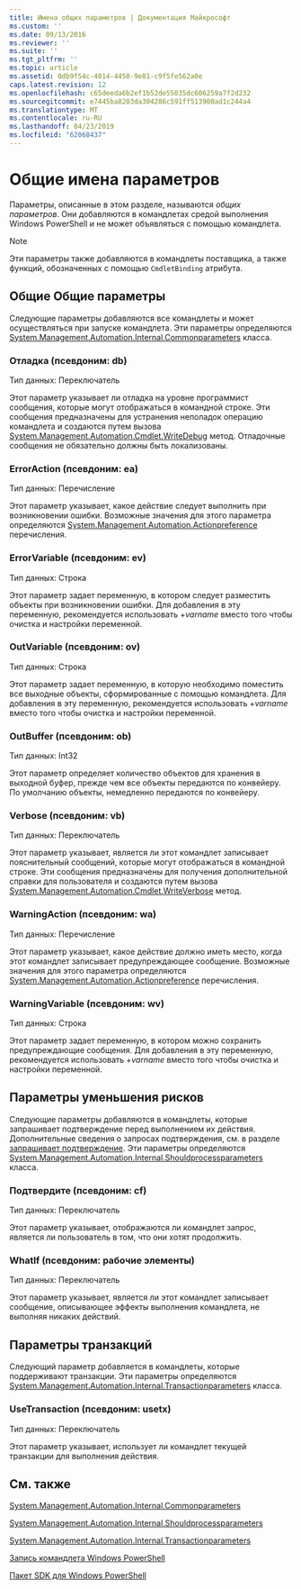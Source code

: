```yaml
---
title: Имена общих параметров | Документация Майкрософт
ms.custom: ''
ms.date: 09/13/2016
ms.reviewer: ''
ms.suite: ''
ms.tgt_pltfrm: ''
ms.topic: article
ms.assetid: 0db9f54c-4014-4450-9e81-c9f5fe562a0e
caps.latest.revision: 12
ms.openlocfilehash: c65deeda6b2ef1b52de55035dc606259a7f2d232
ms.sourcegitcommit: e7445ba8203da304286c591ff513900ad1c244a4
ms.translationtype: MT
ms.contentlocale: ru-RU
ms.lasthandoff: 04/23/2019
ms.locfileid: "62068437"
---
```

# <a name="common-parameter-names"></a>Общие имена параметров

Параметры, описанные в этом разделе, называются *общих параметров*. Они добавляются в командлетах средой выполнения Windows PowerShell и не может объявляться с помощью командлета.

> [!NOTE]
> Эти параметры также добавляются в командлеты поставщика, а также функций, обозначенных с помощью `CmdletBinding` атрибута.

## <a name="general-common-parameters"></a>Общие Общие параметры

Следующие параметры добавляются все командлеты и может осуществляться при запуске командлета. Эти параметры определяются [System.Management.Automation.Internal.Commonparameters](/dotnet/api/System.Management.Automation.Internal.CommonParameters) класса.

### <a name="debug-alias-db"></a>Отладка (псевдоним: db)

Тип данных: Переключатель

Этот параметр указывает ли отладка на уровне программист сообщения, которые могут отображаться в командной строке. Эти сообщения предназначены для устранения неполадок операцию командлета и создаются путем вызова [System.Management.Automation.Cmdlet.WriteDebug](/dotnet/api/System.Management.Automation.Cmdlet.WriteDebug) метод. Отладочные сообщения не обязательно должны быть локализованы.

### <a name="erroraction-alias-ea"></a>ErrorAction (псевдоним: ea)

Тип данных: Перечисление

Этот параметр указывает, какое действие следует выполнить при возникновении ошибки. Возможные значения для этого параметра определяются [System.Management.Automation.Actionpreference](/dotnet/api/System.Management.Automation.ActionPreference) перечисления.

### <a name="errorvariable-alias-ev"></a>ErrorVariable (псевдоним: ev)

Тип данных: Строка

Этот параметр задает переменную, в котором следует разместить объекты при возникновении ошибки. Для добавления в эту переменную, рекомендуется использовать +*varname* вместо того чтобы очистка и настройки переменной.

### <a name="outvariable-alias-ov"></a>OutVariable (псевдоним: ov)

Тип данных: Строка

Этот параметр задает переменную, в которую необходимо поместить все выходные объекты, сформированные с помощью командлета. Для добавления в эту переменную, рекомендуется использовать +*varname* вместо того чтобы очистка и настройки переменной.

### <a name="outbuffer-alias-ob"></a>OutBuffer (псевдоним: ob)

Тип данных: Int32

Этот параметр определяет количество объектов для хранения в выходной буфер, прежде чем все объекты передаются по конвейеру. По умолчанию объекты, немедленно передаются по конвейеру.

### <a name="verbose-alias-vb"></a>Verbose (псевдоним: vb)

Тип данных: Переключатель

Этот параметр указывает, является ли этот командлет записывает пояснительный сообщений, которые могут отображаться в командной строке. Эти сообщения предназначены для получения дополнительной справки для пользователя и создаются путем вызова [System.Management.Automation.Cmdlet.WriteVerbose](/dotnet/api/System.Management.Automation.Cmdlet.WriteVerbose) метод.

### <a name="warningaction-alias-wa"></a>WarningAction (псевдоним: wa)

Тип данных: Перечисление

Этот параметр указывает, какое действие должно иметь место, когда этот командлет записывает предупреждающее сообщение. Возможные значения для этого параметра определяются [System.Management.Automation.Actionpreference](/dotnet/api/System.Management.Automation.ActionPreference) перечисления.

### <a name="warningvariable-alias-wv"></a>WarningVariable (псевдоним: wv)

Тип данных: Строка

Этот параметр задает переменную, в котором можно сохранить предупреждающие сообщения. Для добавления в эту переменную, рекомендуется использовать +*varname* вместо того чтобы очистка и настройки переменной.

## <a name="risk-mitigation-parameters"></a>Параметры уменьшения рисков

Следующие параметры добавляются в командлеты, которые запрашивает подтверждение перед выполнением их действия. Дополнительные сведения о запросах подтверждения, см. в разделе [запрашивает подтверждение](./requesting-confirmation-from-cmdlets.md). Эти параметры определяются [System.Management.Automation.Internal.Shouldprocessparameters](/dotnet/api/System.Management.Automation.Internal.ShouldProcessParameters) класса.

### <a name="confirm-alias-cf"></a>Подтвердите (псевдоним: cf)

Тип данных: Переключатель

Этот параметр указывает, отображаются ли командлет запрос, является ли пользователь в том, что они хотят продолжить.

### <a name="whatif-alias-wi"></a>WhatIf (псевдоним: рабочие элементы)

Тип данных: Переключатель

Этот параметр указывает, является ли этот командлет записывает сообщение, описывающее эффекты выполнения командлета, не выполняя никаких действий.

## <a name="transaction-parameters"></a>Параметры транзакций

Следующий параметр добавляется в командлеты, которые поддерживают транзакции. Эти параметры определяются [System.Management.Automation.Internal.Transactionparameters](/dotnet/api/System.Management.Automation.Internal.TransactionParameters) класса.

### <a name="usetransaction-alias-usetx"></a>UseTransaction (псевдоним: usetx)

Тип данных: Переключатель

Этот параметр указывает, использует ли командлет текущей транзакции для выполнения действия.

## <a name="see-also"></a>См. также

[System.Management.Automation.Internal.Commonparameters](/dotnet/api/System.Management.Automation.Internal.CommonParameters)

[System.Management.Automation.Internal.Shouldprocessparameters](/dotnet/api/System.Management.Automation.Internal.ShouldProcessParameters)

[System.Management.Automation.Internal.Transactionparameters](/dotnet/api/System.Management.Automation.Internal.TransactionParameters)

[Запись командлета Windows PowerShell](./writing-a-windows-powershell-cmdlet.md)

[Пакет SDK для Windows PowerShell](../windows-powershell-reference.md)
